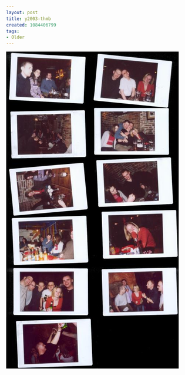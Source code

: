 ```yaml
---
layout: post
title: y2003-thmb
created: 1084406799
tags:
- Older
---
```


<img src="/image/images/y2003-thmb-651.jpg"/>

